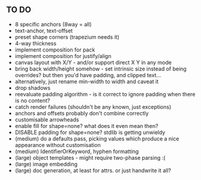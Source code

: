 TO DO
-----

* 8 specific anchors (8way = all)
* text-anchor, text-offset
* preset shape corners (trapezium needs it)
* 4-way thickness
* implement composition for pack 
* implement composition for justify/align
* canvas layout with X/Y - and/or support direct X Y in any mode
* bring back width/height somehow - set intrinsic size instead of being overrides? but then you'd have padding, and clipped text...
* alternatively, just rename min-width to width and caveat it
* drop shadows
* reevaluate padding algorithm - is it correct to ignore padding when there is no content?
* catch render failures (shouldn't be any known, just exceptions)
* anchors and offsets probably don't combine correctly
* customisable arrowheads
* enable fill for shape=none? what does it even mean then?
* DISABLE padding for shape=none? stdlib is getting unwieldy
* (medium) do a defaults pass, picking values which produce a nice appearance without customisation
* (medium) IdentifierOrKeyword, hyphen formatting
* (large) object templates - might require two-phase parsing :(
* (large) image embedding 
* (large) doc generation, at least for attrs. or just handwrite it all?

